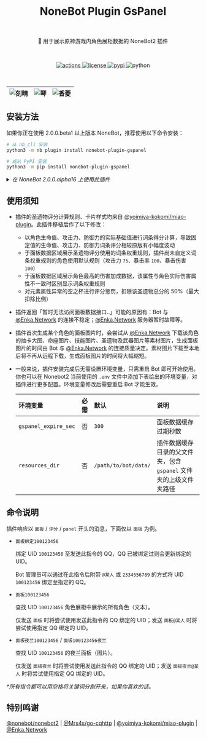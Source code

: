 <h1 align="center">NoneBot Plugin GsPanel</h1></br>


<p align="center">🤖 用于展示原神游戏内角色展柜数据的 NoneBot2 插件</p></br>


<p align="center">
  <a href="https://github.com/monsterxcn/nonebot-plugin-gspanel/actions">
    <img src="https://img.shields.io/github/workflow/status/monsterxcn/nonebot-plugin-gspanel/Build%20distributions?style=flat-square" alt="actions">
  </a>
  <a href="https://raw.githubusercontent.com/monsterxcn/nonebot-plugin-gspanel/master/LICENSE">
    <img src="https://img.shields.io/github/license/monsterxcn/nonebot-plugin-gspanel?style=flat-square" alt="license">
  </a>
  <a href="https://pypi.python.org/pypi/nonebot-plugin-gspanel">
    <img src="https://img.shields.io/pypi/v/nonebot-plugin-gspanel?style=flat-square" alt="pypi">
  </a>
  <img src="https://img.shields.io/badge/python-3.7.3+-blue?style=flat-square" alt="python"><br />
</p></br>


| ![刻晴](https://user-images.githubusercontent.com/22407052/187607775-61cfa24c-d736-4994-bd16-d211d807ae50.png) | ![琴](https://user-images.githubusercontent.com/22407052/187607799-b503f504-770f-4f80-85c6-9db78d5f849a.png) | ![香菱](https://user-images.githubusercontent.com/22407052/187607839-d29e3962-5bf6-4bf5-912d-2516e16b7643.png) |
|:--:|:--:|:--:|


## 安装方法


如果你正在使用 2.0.0.beta1 以上版本 NoneBot，推荐使用以下命令安装：


```bash
# 从 nb_cli 安装
python3 -m nb plugin install nonebot-plugin-gspanel

# 或从 PyPI 安装
python3 -m pip install nonebot-plugin-gspanel
```


<details><summary><i>在 NoneBot 2.0.0.alpha16 上使用此插件</i></summary></br>


在过时的 NoneBot 2.0.0.alpha16 上 **可能** 仍有机会体验此插件！不过，千万不要通过 NoneBot 脚手架或 PyPI 安装，仅支持通过 Git 手动安装此插件。

以下命令仅作参考：


```bash
# 进入 Bot 根目录
cd /path/to/bot
# 安装依赖
# source venv/bin/activate
python3 -m pip install playwright httpx
# 安装 Playwright 依赖
python3 -m playwright install-deps
python3 -m playwright install
# 安装插件
git clone https://github.com/monsterxcn/nonebot-plugin-gspanel.git
cd nonebot-plugin-gspanel
# 将文件夹 nonebot_plugin_gspanel 复制到 NoneBot2 插件目录下
cp -r nonebot_plugin_gspanel /path/to/bot/plugins/
# 将文件夹 resources 下内容复制到 /path/to/bot/data/ 目录下
mkdir /path/to/resources/gspanel/
cp -r data/gspanel /path/to/bot/data/
```


</details>


## 使用须知


 - 插件的圣遗物评分计算规则、卡片样式均来自 [@yoimiya-kokomi/miao-plugin](https://github.com/yoimiya-kokomi/miao-plugin)。此插件移植后作了以下修改：
   
   + 以角色生命值、攻击力、防御力的实际基础值进行词条得分计算，导致固定值的生命值、攻击力、防御力词条评分相较原版有小幅度波动
   + 于面板数据区域展示圣遗物评分使用的词条权重规则，插件尚未自定义词条权重规则的角色使用默认规则（攻击力 `75`、暴击率 `100`、暴击伤害 `100`）
   + 于面板数据区域展示角色最高的伤害加成数据，该属性与角色实际伤害属性不一致时区别显示词条权重规则
   + 对元素属性异常的空之杯进行评分惩罚，扣除该圣遗物总分的 50%（最大扣除比例）
   
 - 插件返回「暂时无法访问面板数据接口..」可能的原因有：Bot 与 [@Enka.Network](https://enka.shinshin.moe/) 的连接不稳定；[@Enka.Network](https://enka.shinshin.moe/) 服务器暂时故障等。
   
 - 插件首次生成某个角色的面板图片时，会尝试从 [@Enka.Network](https://enka.shinshin.moe/) 下载该角色的抽卡大图、命座图片、技能图片、圣遗物及武器图片等素材图片，生成面板图片的时间由 Bot 与 [@Enka.Network](https://enka.shinshin.moe/) 的连接质量决定。素材图片下载至本地后将不再从远程下载，生成面板图片的时间将大幅缩短。
   
 - 一般来说，插件安装完成后无需设置环境变量，只需重启 Bot 即可开始使用。你也可以在 Nonebot2 当前使用的 `.env` 文件中添加下表给出的环境变量，对插件进行更多配置。环境变量修改后需要重启 Bot 才能生效。
   
   | 环境变量 | 必需 | 默认 | 说明 |
   |:-------|:----:|:-----|:----|
   | `gspanel_expire_sec` | 否 | `300` | 面板数据缓存过期秒数 |
   | `resources_dir` | 否 | `/path/to/bot/data/` | 插件数据缓存目录的父文件夹，包含 `gspanel` 文件夹的上级文件夹路径 |



## 命令说明


插件响应以 `面板` / `评分` / `panel` 开头的消息，下面仅以 `面板` 为例。


 - `面板绑定100123456`
   
   绑定 UID `100123456` 至发送此指令的 QQ，QQ 已被绑定过则会更新绑定的 UID。
   
   Bot 管理员可以通过在此指令后附带 `@某人` 或 `2334556789` 的方式将 UID `100123456` 绑定至指定的 QQ。
   
 - `面板100123456`
   
   查找 UID `100123456` 角色展柜中展示的所有角色（文本）。
   
   仅发送 `面板` 时将尝试使用发送此指令的 QQ 绑定的 UID；发送 `面板@某人` 时将尝试使用指定 QQ 绑定的 UID。
   
 - `面板夜兰100123456` / `面板100123456夜兰`
   
   查找 UID `100123456` 的夜兰面板（图片）。
   
   仅发送 `面板夜兰` 时将尝试使用发送此指令的 QQ 绑定的 UID；发送 `面板夜兰@某人` 时将尝试使用指定 QQ 绑定的 UID。


*\*所有指令都可以用空格将关键词分割开来，如果你喜欢的话。*


## 特别鸣谢


[@nonebot/nonebot2](https://github.com/nonebot/nonebot2/) | [@Mrs4s/go-cqhttp](https://github.com/Mrs4s/go-cqhttp) | [@yoimiya-kokomi/miao-plugin](https://github.com/yoimiya-kokomi/miao-plugin) | [@Enka.Network](https://enka.network/)
